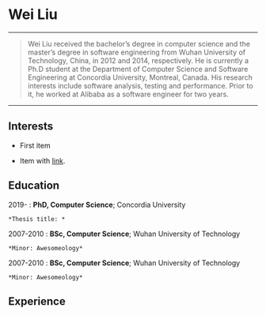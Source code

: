 Wei Liu
============

----

>  Wei Liu received the bachelor’s degree in computer science and the master’s degree in software engineering from Wuhan University of Technology, China, in 2012 and 2014, 
>  respectively. He is currently a Ph.D student at the Department of Computer Science and Software Engineering at Concordia University, Montreal, Canada. His research interests 
>  include software analysis, testing and performance. Prior to it, he worked at Alibaba as a software engineer for two years.

----

Interests
---------

* First item

* Item with [link](http://www.example.com). 

Education
---------

2019- 
:   **PhD, Computer Science**; Concordia University

    *Thesis title: *

2007-2010
:   **BSc, Computer Science**; Wuhan University of Technology

    *Minor: Awesomeology*
    
2007-2010
:   **BSc, Computer Science**; Wuhan University of Technology

    *Minor: Awesomeology*


Experience
---------
